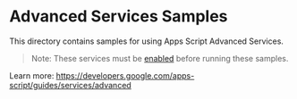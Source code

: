 # Advanced Services Samples

This directory contains samples for using Apps Script Advanced Services.

> Note: These services must be [enabled](https://developers.google.com/apps-script/guides/services/advanced#enabling_advanced_services) before running these samples.

Learn more: https://developers.google.com/apps-script/guides/services/advanced
